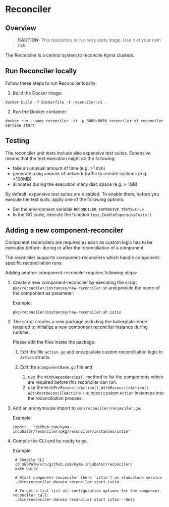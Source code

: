 # Reconciler

## Overview

>**CAUTION:** This repository is in a very early stage. Use it at your own risk.

The Reconciler is a central system to reconcile Kyma clusters.

## Run Reconciler locally

Follow these steps to run Reconciler locally:

1. Build the Docker image:

```
docker build -f Dockerfile -t reconciler:v1 .
```


2. Run the Docker container:

```
docker run --name reconciler -it -p 8080:8080 reconciler:v1 reconciler service start
```


## Testing

The reconciler unit tests include also expensive test suites. Expensive means that the test execution might do the following:

* take an unusual amount of time (e.g. >1 min)
* generate a big amount of network traffic to remote systems (e.g. >100MB)
* allocates during the execution many disc space (e.g. > 1GB)

By default, expensive test suites are disabled. To enable them, before you execute the test suits, apply one of the following options:

* Set the environment variable `RECONCILER_EXPENSIVE_TESTS=true`
* In the GO code, execute the function `test.EnableExpensiveTests()`

## Adding a new component-reconciler

Component reconcilers are required as soon as custom logic has to be executed before- during or after the reconciliation of a component.

The reconciler supports component-reconcilers which handle component-specific reconciliation runs.

Adding another component-reconciler requires following steps:

1. Create a new component-reconciler by executing the script
   `pkg/reconciler/instances/new-reconciler.sh` and provide the name of the
   component as parameter.
   
   Example:
   
   `pkg/reconciler/instances/new-reconciler.sh istio`

2. The script creates a new package including the boilerplate-code required to initialize a
   new component reconciler instance during runtime.
   
   Please edit the files inside the package:
   
      1. Edit the file `action.go` and encapsulate custom reconciliation logic in `Action` structs.

      2. Edit the `$componentName.go` file and
            1. use the `WithDependencies()` method to list the components which are required before
               this reconciler can run.
            2. use the `WithPreReconcileAction()`, `WithReconcileAction()`, `WithPostReconcileAction()`
               to inject custom `Action` instances into the reconciliation process.
               
3. Add an anonymouse import to `cmd/reconciler/reconciler.go`.
   
   Example:

   `import _ "github.com/kyma-incubator/reconciler/pkg/reconciler/instances/istio"`

4. Compile the CLI and be ready to go.

    Example:

        # Compile CLI
        cd $GOPATH/src/github.com/kyma-incubator/reconciler/
        make build
        
        # Start component-reconciler (here 'istio') as standalone service
        ./bin/reconciler-darwin reconciler start istio
        
        # To get a list list all configuration options for the component-reconciler call: 
        ./bin/reconciler-darwin reconciler start istio --help